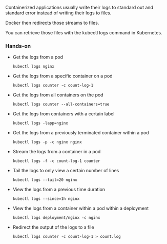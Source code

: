 Containerized applications usually write their logs to standard out and standard error instead of writing their logs to files. 

Docker then redirects those streams to files. 

You can retrieve those files with the kubectl logs command in Kubernetes. 

### Hands-on

* Get the logs from a pod

    `kubectl logs nginx`

* Get the logs from a specific container on a pod

    `kubectl logs counter -c count-log-1`

* Get the logs from all containers on the pod

    `kubectl logs counter --all-containers=true`

* Get the logs from containers with a certain label

    `kubectl logs -lapp=nginx`

* Get the logs from a previously terminated container within a pod

    `kubectl logs -p -c nginx nginx`

* Stream the logs from a container in a pod

    `kubectl logs -f -c count-log-1 counter`

* Tail the logs to only view a certain number of lines

    `kubectl logs --tail=20 nginx`

* View the logs from a previous time duration

    `kubectl logs --since=1h nginx`

* View the logs from a container within a pod within a deployment

    `kubectl logs deployment/nginx -c nginx`

* Redirect the output of the logs to a file

    `kubectl logs counter -c count-log-1 > count.log`